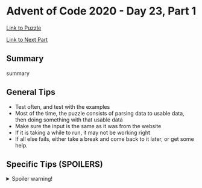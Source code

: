 # Advent of Code 2020 - Day 23, Part 1

[Link to Puzzle](https://adventofcode.com/2020/day/23)

[Link to Next Part](https://github.com/CodingAP/unofficial-aoc-syllabus/blob/main/years/2020/day23/part2.md)

## Summary
summary

## General Tips
- Test often, and test with the examples
- Most of the time, the puzzle consists of parsing data to usable data, then doing something with that usable data
- Make sure the input is the same as it was from the website
- If it is taking a while to run, it may not be working right
- If all else fails, either take a break and come back to it later, or get some help.

## Specific Tips (SPOILERS)
<details> <summary>Spoiler warning!</summary>

specific tips

</details>